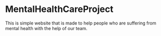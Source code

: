 # MentalHealthCareProject
This is simple website that is made to help people who are suffering from mental health with the help of our team.
